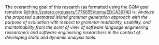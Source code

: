 The overarching goal of this research (as formatted using the GQM goal template [@http://zotero.org/users/1776655/items/EDCA3974]) is:
*Analyze the proposed automated island grammar generation approach with the purpose of evaluation
with respect to grammar readability, usability, and maintainability from the point of view of
software language engineering researchers and software engineering researchers in the context
of developing static and dynamic analysis tools.*
